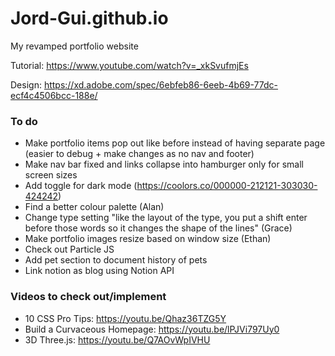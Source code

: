 # Jord-Gui.github.io
My revamped portfolio website

Tutorial: https://www.youtube.com/watch?v=_xkSvufmjEs

Design: https://xd.adobe.com/spec/6ebfeb86-6eeb-4b69-77dc-ecf4c4506bcc-188e/

### To do 
- Make portfolio items pop out like before instead of having separate page (easier to debug + make changes as no nav and footer)
- Make nav bar fixed and links collapse into hamburger only for small screen sizes
- Add toggle for dark mode (https://coolors.co/000000-212121-303030-424242)
- Find a better colour palette (Alan)
- Change type setting "like the layout of the type, you put a shift enter before those words so it changes the shape of the lines" (Grace)
- Make portfolio images resize based on window size (Ethan)
- Check out Particle JS
- Add pet section to document history of pets
- Link notion as blog using Notion API

### Videos to check out/implement
- 10 CSS Pro Tips: https://youtu.be/Qhaz36TZG5Y
- Build a Curvaceous Homepage: https://youtu.be/lPJVi797Uy0
- 3D Three.js: https://youtu.be/Q7AOvWpIVHU
